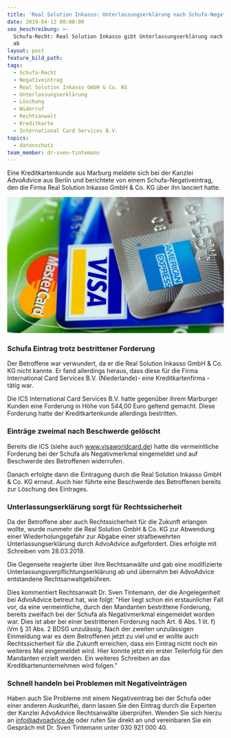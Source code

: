 ```yaml
---
title: 'Real Solution Inkasso: Unterlassungserklärung nach Schufa-Negativeintrag'
date: 2019-04-12 00:00:00
seo_beschreibung: >-
  Schufa-Recht: Real Solution Inkasso gibt Unterlassungserklärung nach Löschung
  ab
layout: post
feature_bild_path:
tags:
  - Schufa-Recht
  - Negativeintrag
  - Real Solution Inkasso GmbH & Co. KG
  - Unterlassungserklärung
  - Löschung
  - Widerruf
  - Rechtsanwalt
  - Kreditkarte
  - International Card Services B.V.
topics:
  - datenschutz
team_member: dr-sven-tintemann
---
```


Eine Kreditkartenkunde aus Marburg meldete sich bei der Kanzlei AdvoAdvice aus Berlin und berichtete von einem Schufa-Negativeintrag, den die Firma Real Solution Inkasso GmbH & Co. KG über ihn lanciert hatte.

![Kreditkarten - Foto Pixabay](/uploads/american-express-89024-640-4.jpg "Schufa Eintrag wegen Visa Kreditkarte der ICS")

### Schufa Eintrag trotz bestrittener Forderung

Der Betroffene war verwundert, da er die Real Solution Inkasso GmbH & Co. KG nicht kannte. Er fand allerdings heraus, dass diese für die Firma International Card Services B.V. (Niederlande)- eine Kreditkartenfirma - tätig war.

Die ICS International Card Services B.V. hatte gegenüber ihrem Marburger Kunden eine Forderung in Höhe von 544,00 Euro geltend gemacht. Diese Forderung hatte der Kreditkartenkunde allerdings bestritten.

### Einträge zweimal nach Beschwerde gelöscht

Bereits die ICS (siehe auch www.visaworldcard.de) hatte die vermeintliche Forderung bei der Schufa als Negativmerkmal eingemeldet und auf Beschwerde des Betroffenen widerrufen.

Danach erfolgte dann die Eintragung durch die Real Solution Inkasso GmbH & Co. KG erneut. Auch hier führte eine Beschwerde des Betroffenen bereits zur Löschung des Eintrages.

### Unterlassungserklärung sorgt für Rechtssicherheit

Da der Betroffene aber auch Rechtssicherheit für die Zukunft erlangen wollte, wurde nunmehr die Real Solution GmbH & Co. KG zur Abwendung einer Wiederholungsgefahr zur Abgabe einer strafbewehrten Unterlassungserklärung durch AdvoAdvice aufgefordert. Dies erfolgte mit Schreiben vom 28.03.2019.

Die Gegenseite reagierte über ihre Rechtsanwälte und gab eine modifizierte Unterlassungsverpflichtungserklärung ab und übernahm bei AdvoAdvice entstandene Rechtsanwaltgebühren.

Dies kommentiert Rechtsanwalt Dr. Sven Tintemann, der die Angelegenheit bei AdvoAdvice betreut hat, wie folgt: "Hier liegt schon ein erstaunlicher Fall vor, da eine vermeintliche, durch den Mandanten bestrittene Forderung, bereits zweifach bei der Schufa als Negativmerkmal eingemeldet worden war. Dies ist aber bei einer bestrittenen Forderung nach Art. 6 Abs. 1 lit. f) iVm § 31 Abs. 2 BDSG unzulässig. Nach der zweiten unzulässigen Einmeldung war es dem Betroffenen jetzt zu viel und er wollte auch Rechtssicherheit für die Zukunft erreichen, dass ein Eintrag nicht noch ein weiteres Mal eingemeldet wird. Hier konnte jetzt ein erster Teilerfolg für den Mandanten erzielt werden. Ein weiteres Schreiben an das Kreditkartenunternehmen wird folgen."

### Schnell handeln bei Problemen mit Negativeinträgen

Haben auch Sie Probleme mit einem Negativeintrag bei der Schufa oder einer anderen Auskunftei, dann lassen Sie den Eintrag durch die Experten der Kanzlei AdvoAdvice Rechtsanwälte überprüfen. Wenden Sie sich hierzu an info@advoadvice.de oder rufen Sie direkt an und vereinbaren Sie ein Gespräch mit Dr. Sven Tintemann unter 030 921 000 40.